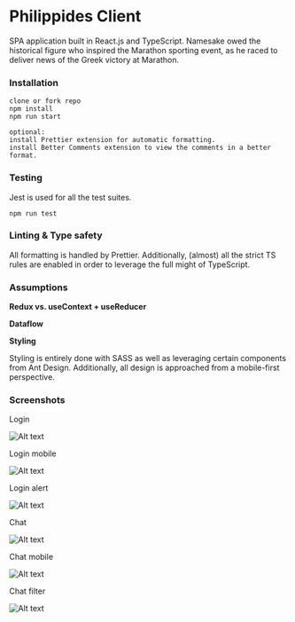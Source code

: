 # Philippides Client
SPA application built in React.js and TypeScript. Namesake owed the historical figure who inspired the Marathon sporting event, as he raced to deliver news of the Greek victory at Marathon.

### Installation
```
clone or fork repo
npm install
npm run start

optional:
install Prettier extension for automatic formatting.
install Better Comments extension to view the comments in a better format.
```

### Testing
Jest is used for all the test suites.
```
npm run test
```

### Linting & Type safety
All formatting is handled by Prettier. Additionally, (almost) all the strict TS rules are enabled in order to leverage the full might of TypeScript.

### Assumptions

**Redux vs. useContext + useReducer**

**Dataflow**

**Styling**

Styling is entirely done with SASS as well as leveraging certain components from Ant Design.
Additionally, all design is approached from a mobile-first perspective.

### Screenshots

Login

![Alt text](/screenshots/login.PNG?raw=true "Login")

Login mobile

![Alt text](/screenshots/login-mobile.PNG?raw=true "Login mobile")

Login alert

![Alt text](/screenshots/login-alert.PNG?raw=true "Login alert")

Chat

![Alt text](/screenshots/chat.PNG?raw=true "Chat")

Chat mobile

![Alt text](/screenshots/chat-mobile.PNG?raw=true "Chat mobile")

Chat filter

![Alt text](/screenshots/chat-filter.PNG?raw=true "Chat mobile")
